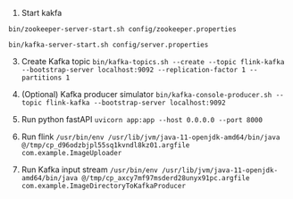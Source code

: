 1. Start kakfa

`bin/zookeeper-server-start.sh config/zookeeper.properties`

`bin/kafka-server-start.sh config/server.properties`

3. Create Kafka topic
`bin/kafka-topics.sh --create --topic flink-kafka --bootstrap-server localhost:9092 --replication-factor 1 --partitions 1`

2. (Optional) Kafka producer simulator
`bin/kafka-console-producer.sh --topic flink-kafka --bootstrap-server localhost:9092`

3. Run python fastAPI
`uvicorn app:app --host 0.0.0.0 --port 8000`

4. Run flink
`/usr/bin/env /usr/lib/jvm/java-11-openjdk-amd64/bin/java @/tmp/cp_d96odzbjpl55sq1kvndl8kz01.argfile com.example.ImageUploader`

5. Run Kafka input stream
`/usr/bin/env /usr/lib/jvm/java-11-openjdk-amd64/bin/java @/tmp/cp_axcy7mf97msderd28unyx91pc.argfile com.example.ImageDirectoryToKafkaProducer`
